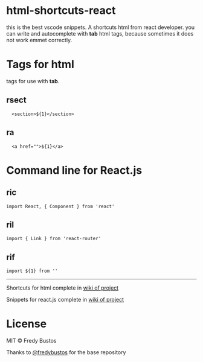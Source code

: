 # html-shortcuts-react

this is the best vscode snippets. A shortcuts html from react developer.
you can write and autocomplete with **tab** html tags, because sometimes it does not work emmet correctly.

# Tags for html
tags for use with **tab**.

## rsect
```
  <section>${1}</section>
```

## ra
```
  <a href="">${1}</a>
```

# Command line for React.js

## ric

```
import React, { Component } from 'react'
```

## ril
```
import { Link } from 'react-router'
```

## rif
```
import ${1} from ''
```

-----------------------------------------------------------------------------------------------------------
Shortcuts for html complete in [wiki of project](https://github.com/fredybustos/html-shortcuts-react-vscode/wiki/shortcuts-for-html-in-react)


Snippets for react.js complete in [wiki of project](https://github.com/fredybustos/html-shortcuts-react-vscode/wiki/snippets-for-react.js)

# License
MIT © Fredy Bustos

Thanks to [@fredybustos](https://github.com/fredybustos/atomPackage) for the base repository